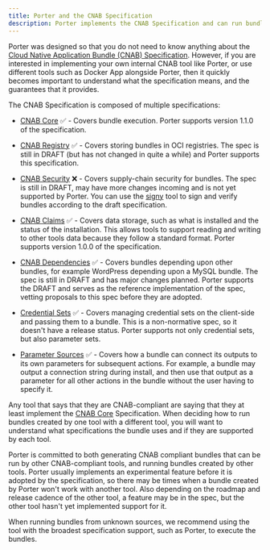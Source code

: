 ```yaml
---
title: Porter and the CNAB Specification
description: Porter implements the CNAB Specification and can run bundles created by other tools
---
```


Porter was designed so that you do not need to know anything about the [Cloud Native Application
Bundle (CNAB) Specification][cnab]. However, if you are interested in implementing your
own internal CNAB tool like Porter, or use different tools such as Docker App
alongside Porter, then it quickly becomes important to understand what the
specification means, and the guarantees that it provides.

The CNAB Specification is composed of multiple specifications:

* [CNAB Core] ✅ - Covers bundle execution. Porter supports version 1.1.0 of the
  specification.

* [CNAB Registry] ✅ - Covers storing bundles in OCI registries. The spec is still
  in DRAFT (but has not changed in quite a while) and Porter supports this
  specification.

* [CNAB Security] ❌ - Covers supply-chain security for bundles. The spec is still 
  in DRAFT, may have more changes incoming and is not yet supported by Porter.
  You can use the [signy] tool to sign and verify bundles according to the draft
  specification.

* [CNAB Claims] ✅ - Covers data storage, such as what is installed and the status
  of the installation. This allows tools to support reading and writing to other
  tools data because they follow a standard format. Porter supports version 1.0.0
  of the specification.

* [CNAB Dependencies] ✅ - Covers bundles depending upon other bundles, for example
  WordPress depending upon a MySQL bundle. The spec is still in DRAFT and has
  major changes planned. Porter supports the DRAFT and serves as the reference
  implementation of the spec, vetting proposals to this spec before they are adopted.

* [Credential Sets] ✅ - Covers managing credential sets on the client-side and passing
  them to a bundle. This is a non-normative spec, so it doesn't have a release status.
  Porter supports not only credential sets, but also parameter sets.

* [Parameter Sources] ✅ - Covers how a bundle can connect its outputs to its own
  parameters for subsequent actions. For example, a bundle may output a
  connection string during install, and then use that output as a parameter for
  all other actions in the bundle without the user having to specify it.

Any tool that says that they are CNAB-compliant are saying that they at least
implement the [CNAB Core] Specification. When deciding how to run bundles
created by one tool with a different tool, you will want to understand what
specifications the bundle uses and if they are supported by each tool.

Porter is committed to both generating CNAB compliant bundles that can be run by
other CNAB-compliant tools, and running bundles created by other tools. Porter
usually implements an experimental feature before it is adopted by the
specification, so there may be times when a bundle created by Porter won't work
with another tool. Also depending on the roadmap and release cadence of the
other tool, a feature may be in the spec, but the other tool hasn't yet
implemented support for it.

When running bundles from unknown sources, we recommend using the tool with the
broadest specification support, such as Porter, to execute the bundles.

[cnab]: https://cnab.io
[CNAB Core]: https://github.com/cnabio/cnab-spec/blob/main/100-CNAB.md
[CNAB Registry]: https://github.com/cnabio/cnab-spec/blob/main/200-CNAB-registries.md
[CNAB Security]: https://github.com/cnabio/cnab-spec/blob/main/300-CNAB-security.md
[CNAB Claims]: https://github.com/cnabio/cnab-spec/blob/main/400-claims.md
[signy]: https://github.com/cnabio/signy
[CNAB Dependencies]: https://github.com/cnabio/cnab-spec/blob/main/500-CNAB-dependencies.md
[Credential Sets]: https://github.com/cnabio/cnab-spec/blob/main/802-credential-sets.md
[Parameter Sources]: https://github.com/cnabio/cnab-spec/blob/main/810-well-known-custom-extensions.md#parameter-sources
